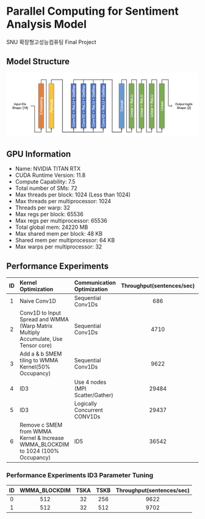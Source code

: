 # Parallel Computing for Sentiment Analysis Model
SNU 확장형고성능컴퓨팅 Final Project

## Model Structure
![result](./sentiment_analysis_model_structure.png)

## GPU Information
- Name: NVIDIA TITAN RTX   
- CUDA Runtime Version: 11.8
- Compute Capability: 7.5
- Total number of SMs: 72   
- Max threads per block: 1024 (Less than 1024)   
- Max threads per multiprocessor: 1024
- Threads per warp: 32
- Max regs per block: 65536
- Max regs per multiprocessor: 65536
- Total global mem: 24220 MB
- Max shared mem per block: 48 KB
- Shared mem per multiprocessor: 64 KB
- Max warps per multiprocessor: 32

## Performance Experiments
|ID|Kernel Optimization|Communication Optimization|Throughput(sentences/sec)|Commit Number|
|:-:|:-|:-|:-:|:-:|
|1|Naive Conv1D|Sequential Conv1Ds|686|43562e5|
|2|Conv1D to Input Spread and WMMA (Warp Matrix Multiply Accumulate, Use Tensor core)|Sequential Conv1Ds|4710|9635014|
|3|Add a & b SMEM tiling to WMMA Kernel(50% Occupancy)|Sequential Conv1Ds|9622|07acaef|
|4|ID3|Use 4 nodes (MPI Scatter/Gather)|29484|afd88a5|
|5|ID3|Logically Concurrent CONV1Ds|29437|67da912|
|6|Remove c SMEM from WMMA Kernel & Increase WMMA_BLOCKDIM to 1024 (100% Occupancy)|ID5|36542|583ccbe|

### Performance Experiments ID3 Parameter Tuning
|ID|WMMA_BLOCKDIM|TSKA|TSKB|Throughput(sentences/sec)|
|:-:|:-:|:-:|:-:|:-:|
|0|512|32|256|9622|
|1|512|32|512|9702|